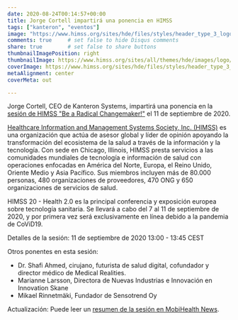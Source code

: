 ```yaml
---
date: 2020-08-24T00:14:57+00:00
title: Jorge Cortell impartirá una ponencia en HIMSS
tags: ["kanteron", "eventos"]
image: "https://www.himss.org/sites/hde/files/styles/header_type_3_logo_xl/public/media/image/2020/07/08/himss20health2.0_logo_europe-digital_white_long_wodate-edit.png"
comments: true     # set false to hide Disqus comments
share: true        # set false to share buttons
thumbnailImagePosition: right
thumbnailImage: https://www.himss.org/sites/all/themes/hde/images/logo/HIMSSlogo_Hwhitelogotype_RGB.svg
coverImage: https://www.himss.org/sites/hde/files/styles/header_type_3_logo_xl/public/media/image/2020/07/08/himss20health2.0_logo_europe-digital_white_long_wodate-edit.png
metaAlignment: center
coverMeta: out

---
```


Jorge Cortell, CEO de Kanteron Systems, impartirá una ponencia en la [sesión de HIMSS "Be a Radical Changemaker!"](https://www.himss.org/session-be-radical-changemaker) el 11 de septiembre de 2020.

<!--more-->

[Healthcare Information and Management Systems Society, Inc. (HIMSS)](https://www.himss.org) es una organización que actúa de asesor global y líder de opinión apoyando la transformación del ecosistema de la salud a través de la información y la tecnología. Con sede en Chicago, Illinois, HIMSS presta servicios a las comunidades mundiales de tecnología e información de salud con operaciones enfocadas en América del Norte, Europa, el Reino Unido, Oriente Medio y Asia Pacífico. Sus miembros incluyen más de 80.000 personas, 480 organizaciones de proveedores, 470 ONG y 650 organizaciones de servicios de salud.

HIMSS 20 - Health 2.0 es la principal conferencia y exposición europea sobre tecnología sanitaria. Se llevará a cabo del 7 al 11 de septiembre de 2020, y por primera vez será exclusivamente en línea debido a la pandemia de CoViD19.

Detalles de la sesión:
11 de septiembre de 2020
13:00 - 13:45 CEST

Otros ponentes en esta sesión:
* Dr. Shafi Ahmed, cirujano, futurista de salud digital, cofundador y director médico de Medical Realities.
* Marianne Larsson, Directora de Nuevas Industrias e Innovación en Innovation Skane
* Mikael Rinnetmäki, Fundador de Sensotrend Oy

Actualización: Puede leer un [resumen de la sesión en MobiHealth News](https://www.mobihealthnews.com/news/we-want-everyone-be-radical-changemaker).
